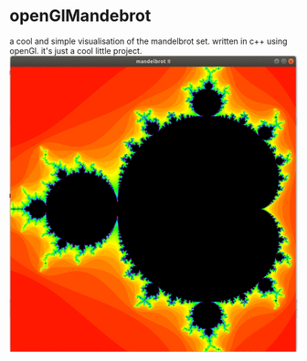 # openGlMandebrot

a cool and simple visualisation of the mandelbrot set. written in c++ using openGl.
it's just a cool little project.
![schreenshotgig](mandelbrotSet.gif)
